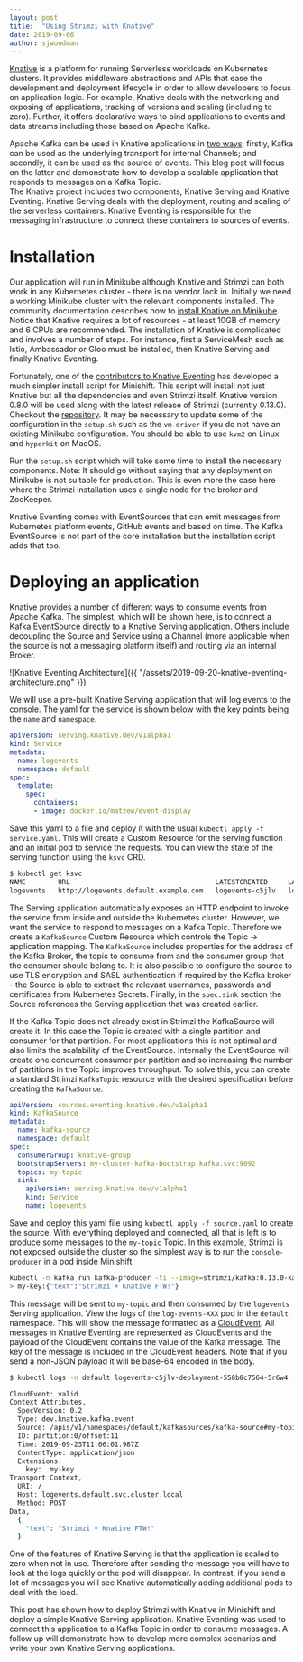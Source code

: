 ```yaml
---
layout: post
title:  "Using Strimzi with Knative"
date: 2019-09-06
author: sjwoodman
---
```


[Knative](https://knative.dev/) is a platform for running Serverless workloads on Kubernetes clusters. 
It provides middleware abstractions and APIs that ease the development and deployment lifecycle in order to allow developers to focus on application logic.
For example, Knative deals with the networking and exposing of applications, tracking of versions and scaling (including to zero).
Further, it offers declarative ways to bind applications to events and data streams including those based on Apache Kafka.

<!--more-->

Apache Kafka can be used in Knative applications in [two ways](https://github.com/knative/eventing-contrib/tree/master/kafka): firstly, Kafka can be used as the underlying transport for internal Channels; and secondly, it can be used as the source of events.
This blog post will focus on the latter and demonstrate how to develop a scalable application that responds to messages on a Kafka Topic.   
The Knative project includes two components, Knative Serving and Knative Eventing.
Knative Serving deals with the deployment, routing and scaling of the serverless containers.
Knative Eventing is responsible for the messaging infrastructure to connect these containers to sources of events.

# Installation

Our application will run in Minikube although Knative and Strimzi can both work in any Kubernetes cluster - there is no vendor lock in.
Initially we need a working Minikube cluster with the relevant components installed.
The community documentation describes how to [install Knative on Minikube](https://knative.dev/docs/install/knative-with-minikube/).
Notice that Knative requires a lot of resources - at least 10GB of memory and 6 CPUs are recommended.
The installation of Knative is complicated and involves a number of steps. 
For instance, first a ServiceMesh such as Istio, Ambassador or Gloo must be installed, then Knative Serving and finally Knative Eventing.

Fortunately, one of the [contributors to Knative Eventing](http://github.com/matzew/) has developed a much simpler install script for Minishift.
This script will install not just Knative but all the dependencies and even Strimzi itself.
Knative version 0.8.0 will be used along with the latest release of Strimzi (currently 0.13.0).
Checkout the [repository](https://github.com/matzew/lberk-misc/tree/eventing_080).
It may be necessary to update some of the configuration in the `setup.sh` such as the `vm-driver` if you do not have an existing Minikube configuration.
You should be able to use `kvm2` on Linux and `hyperkit` on MacOS.

Run the `setup.sh` script which will take some time to install the necessary components. 
Note: It should go without saying that any deployment on Minikube is not suitable for production.
This is even more the case here where the Strimzi installation uses a single node for the broker and ZooKeeper.

Knative Eventing comes with EventSources that can emit messages from Kubernetes platform events, GitHub events and based on time.
The Kafka EventSource is not part of the core installation but the installation script adds that too.

# Deploying an application

Knative provides a number of different ways to consume events from Apache Kafka.
The simplest, which will be shown here, is to connect a Kafka EventSource directly to a Knative Serving application.
Others include decoupling the Source and Service using a Channel (more applicable when the source is not a messaging platform itself) and routing via an internal Broker.

![Knative Eventing Architecture]({{ "/assets/2019-09-20-knative-eventing-architecture.png" }})

We will use a pre-built Knative Serving application that will log events to the console.
The yaml for the service is shown below with the key points being the `name` and `namespace`.

```yaml
apiVersion: serving.knative.dev/v1alpha1 
kind: Service
metadata:
  name: logevents
  namespace: default 
spec:
  template:
    spec:
      containers:
      - image: docker.io/matzew/event-display 
```

Save this yaml to a file and deploy it with the usual `kubectl apply -f service.yaml`. 
This will create a Custom Resource for the serving function and an initial pod to service the requests.
You can view the state of the serving function using the `ksvc` CRD.

```bash
$ kubectl get ksvc
NAME        URL                                    LATESTCREATED     LATESTREADY       READY     REASON
logevents   http://logevents.default.example.com   logevents-c5jlv   logevents-c5jlv   True
```

The Serving application automatically exposes an HTTP endpoint to invoke the service from inside and outside the Kubernetes cluster.
However, we want the service to respond to messages on a Kafka Topic.
Therefore we create a `KafkaSource` Custom Resource which controls the Topic -> application mapping.
The `KafkaSource` includes properties for the address of the Kafka Broker, the topic to consume from and the consumer group that the consumer should belong to.
It is also possible to configure the source to use TLS encryption and SASL authentication if required by the Kafka broker - the Source is able to extract the relevant usernames, passwords and certificates from Kubernetes Secrets.
Finally, in the `spec.sink` section the Source references the Serving application that was created earlier.

If the Kafka Topic does not already exist in Strimzi the KafkaSource will create it.
In this case the Topic is created with a single partition and consumer for that partition.
For most applications this is not optimal and also limits the scalability of the EventSource.
Internally the EventSource will create one concurrent consumer per partition and so increasing the number of partitions in the Topic improves throughput.
To solve this, you can create a standard Strimzi `KafkaTopic` resource with the desired specification before creating the `KafkaSource`.

```yaml
apiVersion: sources.eventing.knative.dev/v1alpha1
kind: KafkaSource
metadata:
  name: kafka-source
  namespace: default
spec:
  consumerGroup: knative-group
  bootstrapServers: my-cluster-kafka-bootstrap.kafka.svc:9092
  topics: my-topic
  sink:
    apiVersion: serving.knative.dev/v1alpha1
    kind: Service
    name: logevents
```

Save and deploy this yaml file using `kubectl apply -f source.yaml` to create the source.
With everything deployed and connected, all that is left is to produce some messages to the `my-topic` Topic.
In this example, Strimzi is not exposed outside the cluster so the simplest way is to run the `console-producer` in a pod inside Minishift.

```bash
kubectl -n kafka run kafka-producer -ti --image=strimzi/kafka:0.13.0-kafka-2.3.0 --rm=true --restart=Never -- bin/kafka-console-producer.sh --broker-list my-cluster-kafka-bootstrap:9092 --property "parse.key=true" --property "key.separator=: --topic my-topic"
> my-key:{"text":"Strimzi + Knative FTW!"}
```

This message will be sent to `my-topic` and then consumed by the `logevents` Serving application.
View the logs of the `log-events-XXX` pod in the `default` namespace.
This will show the message formatted as a [CloudEvent](https://cloudevents.io/). 
All messages in Knative Eventing are represented as CloudEvents and the payload of the CloudEvent contains the value of the Kafka message.
The key of the message is included in the CloudEvent headers.
Note that if you send a non-JSON payload it will be base-64 encoded in the body.

```bash
$ kubectl logs -n default logevents-c5jlv-deployment-558b8c7564-5r6w4 -c user-container

CloudEvent: valid
Context Attributes,
  SpecVersion: 0.2
  Type: dev.knative.kafka.event
  Source: /apis/v1/namespaces/default/kafkasources/kafka-source#my-topic
  ID: partition:0/offset:11
  Time: 2019-09-23T11:06:01.987Z
  ContentType: application/json
  Extensions:
    key:  my-key
Transport Context,
  URI: /
  Host: logevents.default.svc.cluster.local
  Method: POST
Data,
  {
    "text": "Strimzi + Knative FTW!"
  }
```

One of the features of Knative Serving is that the application is scaled to zero when not in use.
Therefore after sending the message you will have to look at the logs quickly or the pod will disappear.
In contrast, if you send a lot of messages you will see Knative automatically adding additional pods to deal with the load.

This post has shown how to deploy Strimzi with Knative in Minishift and deploy a simple Knative Serving application.
Knative Eventing was used to connect this application to a Kafka Topic in order to consume messages.
A follow up will demonstrate how to develop more complex scenarios and write your own Knative Serving applications.  

